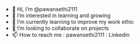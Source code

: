 - 👋 Hi, I’m @pawansethi2111
- 👀 I’m interested in learning and growing
- 🌱 I’m currently learning to improve my work ethic
- 💞️ I’m looking to collaborate on projects 
- 📫 How to reach me : pawansethi2111 : Linkedin

<!---
pawansethi2111/pawansethi2111 is a ✨ special ✨ repository because its `README.md` (this file) appears on your GitHub profile.
You can click the Preview link to take a look at your changes.
--->
